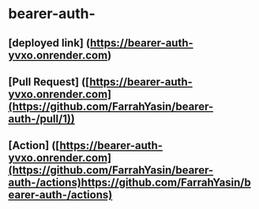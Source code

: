# bearer-auth-

## [deployed link] (https://bearer-auth-yvxo.onrender.com)
## [Pull Request] ([https://bearer-auth-yvxo.onrender.com](https://github.com/FarrahYasin/bearer-auth-/pull/1))
## [Action] ([https://bearer-auth-yvxo.onrender.com](https://github.com/FarrahYasin/bearer-auth-/actions)https://github.com/FarrahYasin/bearer-auth-/actions)


